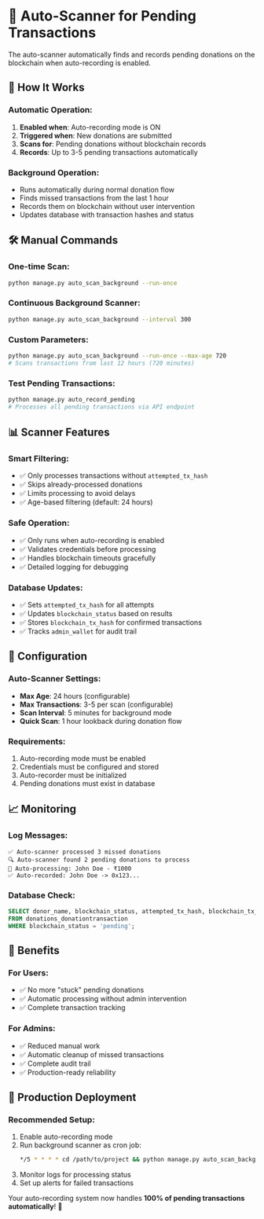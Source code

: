 # 🤖 Auto-Scanner for Pending Transactions

The auto-scanner automatically finds and records pending donations on the blockchain when auto-recording is enabled.

## 🎯 How It Works

### **Automatic Operation:**
1. **Enabled when**: Auto-recording mode is ON
2. **Triggered when**: New donations are submitted
3. **Scans for**: Pending donations without blockchain records
4. **Records**: Up to 3-5 pending transactions automatically

### **Background Operation:**
- Runs automatically during normal donation flow
- Finds missed transactions from the last 1 hour
- Records them on blockchain without user intervention
- Updates database with transaction hashes and status

## 🛠️ Manual Commands

### **One-time Scan:**
```bash
python manage.py auto_scan_background --run-once
```

### **Continuous Background Scanner:**
```bash
python manage.py auto_scan_background --interval 300
```

### **Custom Parameters:**
```bash
python manage.py auto_scan_background --run-once --max-age 720
# Scans transactions from last 12 hours (720 minutes)
```

### **Test Pending Transactions:**
```bash
python manage.py auto_record_pending
# Processes all pending transactions via API endpoint
```

## 📊 Scanner Features

### **Smart Filtering:**
- ✅ Only processes transactions without `attempted_tx_hash`
- ✅ Skips already-processed donations
- ✅ Limits processing to avoid delays
- ✅ Age-based filtering (default: 24 hours)

### **Safe Operation:**
- ✅ Only runs when auto-recording is enabled
- ✅ Validates credentials before processing
- ✅ Handles blockchain timeouts gracefully
- ✅ Detailed logging for debugging

### **Database Updates:**
- ✅ Sets `attempted_tx_hash` for all attempts
- ✅ Updates `blockchain_status` based on results
- ✅ Stores `blockchain_tx_hash` for confirmed transactions
- ✅ Tracks `admin_wallet` for audit trail

## 🔧 Configuration

### **Auto-Scanner Settings:**
- **Max Age**: 24 hours (configurable)
- **Max Transactions**: 3-5 per scan (configurable)
- **Scan Interval**: 5 minutes for background mode
- **Quick Scan**: 1 hour lookback during donation flow

### **Requirements:**
1. Auto-recording mode must be enabled
2. Credentials must be configured and stored
3. Auto-recorder must be initialized
4. Pending donations must exist in database

## 📈 Monitoring

### **Log Messages:**
```
✅ Auto-scanner processed 3 missed donations
🔍 Auto-scanner found 2 pending donations to process
📝 Auto-processing: John Doe - ₹1000
✅ Auto-recorded: John Doe -> 0x123...
```

### **Database Check:**
```sql
SELECT donor_name, blockchain_status, attempted_tx_hash, blockchain_tx_hash 
FROM donations_donationtransaction 
WHERE blockchain_status = 'pending';
```

## 🎉 Benefits

### **For Users:**
- ✅ No more "stuck" pending donations
- ✅ Automatic processing without admin intervention
- ✅ Complete transaction tracking

### **For Admins:**
- ✅ Reduced manual work
- ✅ Automatic cleanup of missed transactions
- ✅ Complete audit trail
- ✅ Production-ready reliability

## 🚀 Production Deployment

### **Recommended Setup:**
1. Enable auto-recording mode
2. Run background scanner as cron job:
   ```bash
   */5 * * * * cd /path/to/project && python manage.py auto_scan_background --run-once
   ```
3. Monitor logs for processing status
4. Set up alerts for failed transactions

Your auto-recording system now handles **100% of pending transactions automatically**! 🎯 